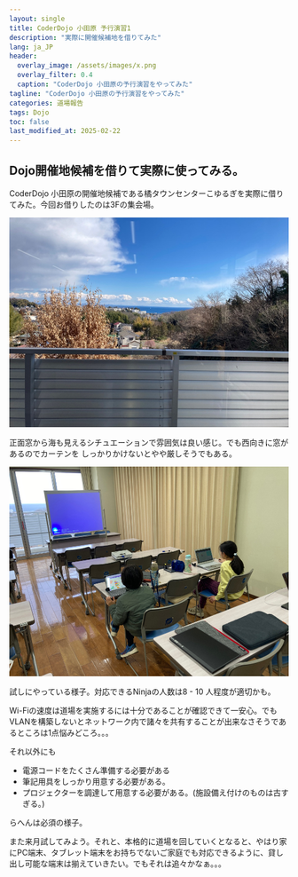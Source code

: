 ```yaml
---
layout: single
title: CoderDojo 小田原 予行演習1
description: "実際に開催候補地を借りてみた"
lang: ja_JP
header:
  overlay_image: /assets/images/x.png
  overlay_filter: 0.4
  caption: "CoderDojo 小田原の予行演習をやってみた"
tagline: "CoderDojo 小田原の予行演習をやってみた"
categories: 道場報告
tags: Dojo
toc: false
last_modified_at: 2025-02-22
---
```


## Dojo開催地候補を借りて実際に使ってみる。

CoderDojo 小田原の開催地候補である橘タウンセンターこゆるぎを実際に借りてみた。今回お借りしたのは3Fの集会場。

<img src="/assets/images/CoderDojo_prepra1/1.JPG" style="zoom:67%;" />



正面窓から海も見えるシチュエーションで雰囲気は良い感じ。でも西向きに窓があるのでカーテンを
しっかりかけないとやや厳しそうでもある。



<img src="/assets/images/CoderDojo_prepra1/2.JPG" style="zoom:67%;" />

試しにやっている様子。対応できるNinjaの人数は8 - 10 人程度が適切かも。  
  
Wi-Fiの速度は道場を実施するには十分であることが確認できて一安心。でもVLANを構築しないとネットワーク内で諸々を共有することが出来なさそうであるところは1点悩みどころ。。。  
  
  
それ以外にも  
  
- 電源コードをたくさん準備する必要がある
- 筆記用具をしっかり用意する必要がある。
- プロジェクターを調達して用意する必要がある。(施設備え付けのものは古すぎる。)
  
らへんは必須の様子。
  
また来月試してみよう。それと、本格的に道場を回していくとなると、やはり家にPC端末、タブレット端末をお持ちでないご家庭でも対応できるように、貸し出し可能な端末は揃えていきたい。でもそれは追々かなぁ。。。
